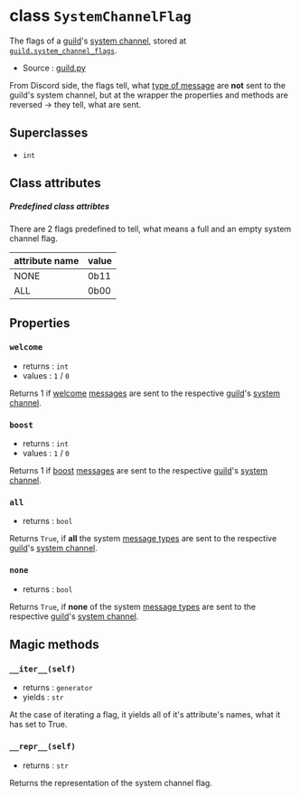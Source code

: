 # class `SystemChannelFlag`

The flags of a [guild](Guild.md)'s [system channel](Guild.md#system_channel),
stored at [`guild.system_channel_flags`](Guild.md#system_channel_flags).

- Source : [guild.py](https://github.com/HuyaneMatsu/hata/blob/master/hata/guild.py)

From Discord side, the flags tell, what [type of message](MessageType.md) are
**not** sent to the guild's system channel, but at the wrapper the properties
and methods are reversed -> they tell, what are sent.

## Superclasses

- `int`

## Class attributes

##### Predefined class attribtes

There are 2 flags predefined to tell, what means a full and an empty system
channel flag.

| attribute name    | value     |
|-------------------|-----------|
| NONE              | 0b11      |
| ALL               | 0b00      |

## Properties

### `welcome`

- returns : `int`
- values : `1` / `0`

Returns 1 if [welcome](MessageType.md#predefined-class-attributes)
[messages](Message.md) are sent to the respective [guild](Guild.md)'s
[system channel](Guild.md#system_channel).

### `boost`

- returns : `int`
- values : `1` / `0`

Returns 1 if [boost](MessageType.md#predefined-class-attributes)
[messages](Message.md) are sent to the respective [guild](Guild.md)'s
[system channel](Guild.md#system_channel).

### `all`

- returns : `bool`

Returns `True`, if **all** the system [message types](MessageType.md) are
sent to the respective [guild](Guild.md)'s
[system channel](Guild.md#system_channel).

### `none`

- returns : `bool`

Returns `True`, if **none** of the system [message types](MessageType.md) are
sent to the respective [guild](Guild.md)'s
[system channel](Guild.md#system_channel).


## Magic methods

### `__iter__(self)`

- returns : `generator`
- yields : `str`

At the case of iterating a flag, it yields all of it's attribute's names, what
it has set to True.

### `__repr__(self)`

- returns : `str`

Returns the representation of the system channel flag.
